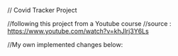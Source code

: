 // Covid Tracker Project

//following this project from a Youtube course
//source : https://www.youtube.com/watch?v=khJlrj3Y6Ls

//My own implemented changes below:

